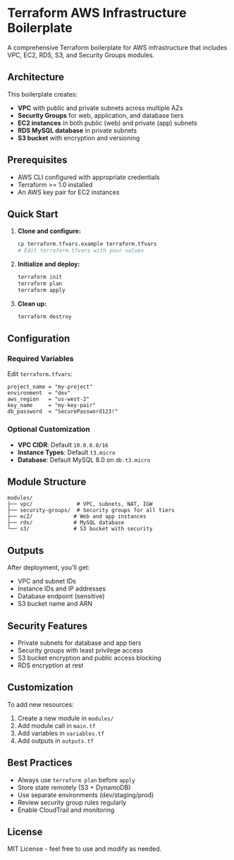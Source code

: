 # Terraform AWS Infrastructure Boilerplate

A comprehensive Terraform boilerplate for AWS infrastructure that includes VPC, EC2, RDS, S3, and Security Groups modules.

## Architecture

This boilerplate creates:
- **VPC** with public and private subnets across multiple AZs
- **Security Groups** for web, application, and database tiers
- **EC2 instances** in both public (web) and private (app) subnets
- **RDS MySQL database** in private subnets
- **S3 bucket** with encryption and versioning

## Prerequisites

- AWS CLI configured with appropriate credentials
- Terraform >= 1.0 installed
- An AWS key pair for EC2 instances

## Quick Start

1. **Clone and configure:**
   ```bash
   cp terraform.tfvars.example terraform.tfvars
   # Edit terraform.tfvars with your values
   ```

2. **Initialize and deploy:**
   ```bash
   terraform init
   terraform plan
   terraform apply
   ```

3. **Clean up:**
   ```bash
   terraform destroy
   ```

## Configuration

### Required Variables

Edit `terraform.tfvars`:

```hcl
project_name = "my-project"
environment  = "dev"
aws_region   = "us-west-2"
key_name     = "my-key-pair"
db_password  = "SecurePassword123!"
```

### Optional Customization

- **VPC CIDR**: Default `10.0.0.0/16`
- **Instance Types**: Default `t3.micro`
- **Database**: Default MySQL 8.0 on `db.t3.micro`

## Module Structure

```
modules/
├── vpc/              # VPC, subnets, NAT, IGW
├── security-groups/  # Security groups for all tiers
├── ec2/             # Web and app instances
├── rds/             # MySQL database
└── s3/              # S3 bucket with security
```

## Outputs

After deployment, you'll get:
- VPC and subnet IDs
- Instance IDs and IP addresses
- Database endpoint (sensitive)
- S3 bucket name and ARN

## Security Features

- Private subnets for database and app tiers
- Security groups with least privilege access
- S3 bucket encryption and public access blocking
- RDS encryption at rest

## Customization

To add new resources:
1. Create a new module in `modules/`
2. Add module call in `main.tf`
3. Add variables in `variables.tf`
4. Add outputs in `outputs.tf`

## Best Practices

- Always use `terraform plan` before `apply`
- Store state remotely (S3 + DynamoDB)
- Use separate environments (dev/staging/prod)
- Review security group rules regularly
- Enable CloudTrail and monitoring

## License

MIT License - feel free to use and modify as needed.